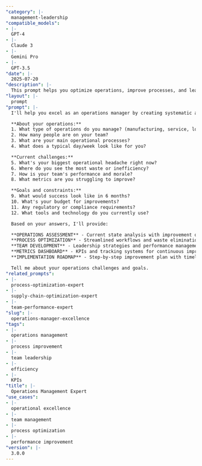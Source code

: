 ```yaml
---
"category": |-
  management-leadership
"compatible_models":
- |-
  GPT-4
- |-
  Claude 3
- |-
  Gemini Pro
- |-
  GPT-3.5
"date": |-
  2025-07-20
"description": |-
  This prompt helps you optimize operations, improve processes, and lead teams to achieve consistent performance and quality while reducing waste and maximizing efficiency.
"layout": |-
  prompt
"prompt": |-
  I'll help you excel as an operations manager by creating systematic approaches to efficiency and team performance. Let me understand your situation:

  **About your operations:**
  1. What type of operations do you manage? (manufacturing, service, logistics, etc.)
  2. How many people are on your team?
  3. What are your main operational processes?
  4. What does a typical day/week look like for you?

  **Current challenges:**
  5. What's your biggest operational headache right now?
  6. Where do you see the most waste or inefficiency?
  7. How is your team's performance and morale?
  8. What metrics are you struggling to improve?

  **Goals and constraints:**
  9. What would success look like in 6 months?
  10. What's your budget for improvements?
  11. Any regulatory or compliance requirements?
  12. What tools and technology do you currently use?

  Based on your answers, I'll provide:

  **OPERATIONS ASSESSMENT** - Current state analysis with improvement opportunities
  **PROCESS OPTIMIZATION** - Streamlined workflows and waste elimination
  **TEAM DEVELOPMENT** - Leadership strategies and performance management
  **METRICS DASHBOARD** - KPIs and tracking systems for continuous improvement
  **IMPLEMENTATION ROADMAP** - Step-by-step improvement plan with timelines

  Tell me about your operations challenges and goals.
"related_prompts":
- |-
  process-optimization-expert
- |-
  supply-chain-optimization-expert
- |-
  team-performance-expert
"slug": |-
  operations-manager-excellence
"tags":
- |-
  operations management
- |-
  process improvement
- |-
  team leadership
- |-
  efficiency
- |-
  KPIs
"title": |-
  Operations Management Expert
"use_cases":
- |-
  operational excellence
- |-
  team management
- |-
  process optimization
- |-
  performance improvement
"version": |-
  3.0.0
---
```

